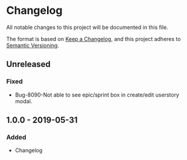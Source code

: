 # Changelog

All notable changes to this project will be documented in this file.

The format is based on [Keep a Changelog](https://keepachangelog.com/en/1.0.0/),
and this project adheres to [Semantic Versioning](https://semver.org/spec/v2.0.0.html).

## Unreleased

### Fixed

- Bug-8090-Not able to see epic/sprint box in create/edit userstory modal.

## 1.0.0 - 2019-05-31

### Added

- Changelog

